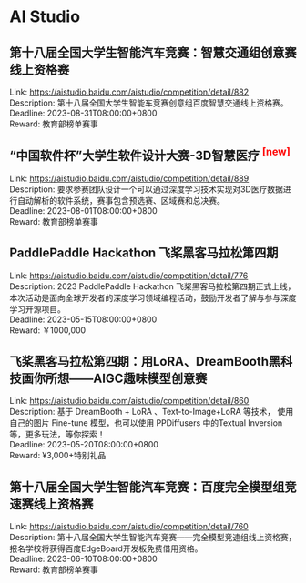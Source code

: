 # AI Studio



## 第十八届全国大学生智能汽车竞赛：智慧交通组创意赛线上资格赛

Link: https://aistudio.baidu.com/aistudio/competition/detail/882  
Description: 第十八届全国大学生智能车竞赛创意组百度智慧交通线上资格赛。  
Deadline: 2023-08-31T08:00:00+0800  
Reward: 教育部榜单赛事  


## “中国软件杯”大学生软件设计大赛-3D智慧医疗 <sup style="color:red">[new]<sup>  

Link: https://aistudio.baidu.com/aistudio/competition/detail/889  
Description: 要求参赛团队设计一个可以通过深度学习技术实现对3D医疗数据进行自动解析的软件系统，赛事包含预选赛、区域赛和总决赛。  
Deadline: 2023-08-01T08:00:00+0800  
Reward: 教育部榜单赛事  


## PaddlePaddle Hackathon 飞桨黑客马拉松第四期

Link: https://aistudio.baidu.com/aistudio/competition/detail/776  
Description: 2023 PaddlePaddle Hackathon 飞桨黑客马拉松第四期正式上线，本次活动是面向全球开发者的深度学习领域编程活动，鼓励开发者了解与参与深度学习开源项目。  
Deadline: 2023-05-15T08:00:00+0800  
Reward: ￥1000,000  


## 飞桨黑客马拉松第四期：用LoRA、DreamBooth黑科技画你所想——AIGC趣味模型创意赛

Link: https://aistudio.baidu.com/aistudio/competition/detail/860  
Description: 基于 DreamBooth + LoRA 、Text-to-Image+LoRA 等技术， 使用自己的图片 Fine-tune 模型，也可以使用 PPDiffusers 中的Textual Inversion 等，更多玩法，等你探索！  
Deadline: 2023-05-20T08:00:00+0800  
Reward: ¥3,000+特别礼品  


## 第十八届全国大学生智能汽车竞赛：百度完全模型组竞速赛线上资格赛

Link: https://aistudio.baidu.com/aistudio/competition/detail/760  
Description: 第十八届全国大学生智能汽车竞赛——完全模型竞速组线上资格赛，报名学校将获得百度EdgeBoard开发板免费借用资格。  
Deadline: 2023-06-10T08:00:00+0800  
Reward: 教育部榜单赛事  

